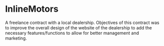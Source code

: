 # InlineMotors
A freelance contract with a local dealership. Objectives of this contract was to improve the overall design of the website of the dealership to add the necessary features/functions to allow for better management and marketing.
